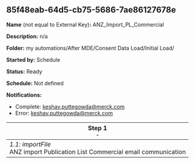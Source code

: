 ## 85f48eab-64d5-cb75-5686-7ae86127678e

**Name** (not equal to External Key)**:** ANZ_Import_PL_Commercial

**Description:** n/a

**Folder:** my automations/After MDE/Consent Data Load/Initial Load/

**Started by:** Schedule

**Status:** Ready

**Schedule:** Not defined

**Notifications:**

* Complete: keshav.puttegowda@merck.com
* Error: keshav.puttegowda@merck.com

| Step 1<br>_<small>-</small>_ |
| --- |
| _1.1: importFile_<br>ANZ import Publication List Commercial email communication |
